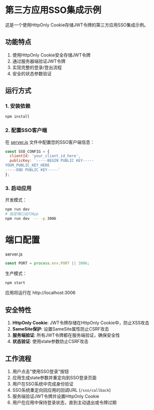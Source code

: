 # 第三方应用SSO集成示例

这是一个使用HttpOnly Cookie存储JWT令牌的第三方应用SSO集成示例。

## 功能特点

1. 使用HttpOnly Cookie安全存储JWT令牌
2. 通过服务器端验证JWT令牌
3. 实现完整的登录/登出流程
4. 安全的状态参数验证

## 运行方式

### 1. 安装依赖

```bash
npm install
```

### 2. 配置SSO客户端

在 [server.js](file:///Users/znb/workspace/next/SSO/third-party-demo/server.js) 文件中配置您的SSO客户端信息：

```javascript
const SSO_CONFIG = {
  clientId: 'your_client_id_here',
  publicKey: `-----BEGIN PUBLIC KEY-----
YOUR_PUBLIC_KEY_HERE
-----END PUBLIC KEY-----`
};
```

### 3. 启动应用

开发模式：
```bash
npm run dev
# 指定端口运行App
npm run dev  -- -p 3006
```

# 端口配置

server.js

```javascript
const PORT = process.env.PORT || 3006;
```

生产模式：
```bash
npm start
```

应用将运行在 http://localhost:3006

## 安全特性

1. **HttpOnly Cookie**: JWT令牌存储在HttpOnly Cookie中，防止XSS攻击
2. **SameSite保护**: 设置SameSite属性防止CSRF攻击
3. **服务端验证**: 所有JWT令牌都在服务端验证，确保安全性
4. **状态验证**: 使用state参数防止CSRF攻击

## 工作流程

1. 用户点击"使用SSO登录"按钮
2. 应用生成state参数并重定向到SSO登录页面
3. 用户在SSO系统中完成身份验证
4. SSO系统重定向回应用的回调URL (`/sso/callback`)
5. 服务端验证JWT令牌并设置HttpOnly Cookie
6. 用户在应用中保持登录状态，直到主动退出或令牌过期